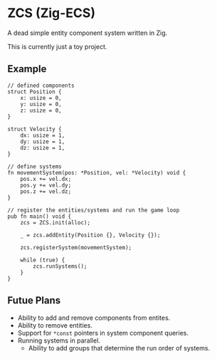 # ZCS (Zig-ECS)
A dead simple entity component system written in Zig.

This is currently just a toy project.
## Example
```zig
// defined components
struct Position {
    x: usize = 0,
    y: usize = 0,
    z: usize = 0,
}

struct Velocity {
    dx: usize = 1,
    dy: usize = 1,
    dz: usize = 1,
}

// define systems
fn movementSystem(pos: *Position, vel: *Velocity) void {
    pos.x += vel.dx;
    pos.y += vel.dy;
    pos.z += vel.dz;
}

// register the entities/systems and run the game loop
pub fn main() void {
    zcs = ZCS.init(alloc);

    _ = zcs.addEntity(Position {}, Velocity {});

    zcs.registerSystem(movementSystem);

    while (true) {
        zcs.runSystems();
    }
}
```

## Futue Plans
- Ability to add and remove components from entites.
- Ability to remove entities.
- Support for `*const` pointers in system component queries.
- Running systems in parallel.
    - Ability to add groups that determine the run order of systems.
